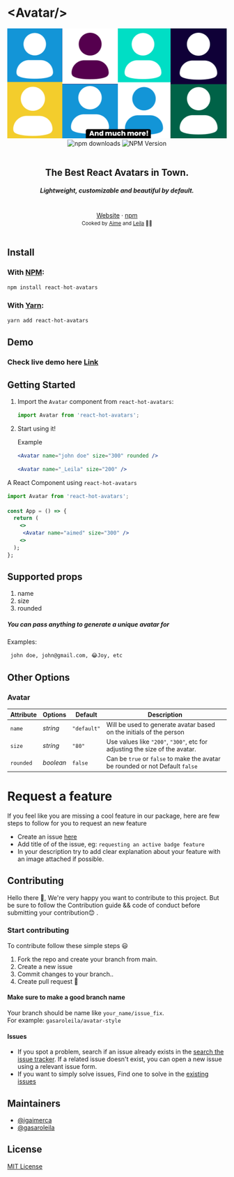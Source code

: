 <h1>&lt;Avatar/&gt;</h1>

<img alt="react-hot-avatars - Try it out" src="https://github.com/igaimerca/react-hot-avatars/raw/main/assets/banner.png"/>

<div align="center">
    <img src="https://img.shields.io/npm/dm/react-hot-avatars.svg" alt="npm downloads" />
    <img src="https://img.shields.io/npm/v/react-hot-avatars.svg" alt="NPM Version" />
</a>
</div>
<br />
<div align="center"><h2>The Best React Avatars in Town.</h2></div>
<h5 align="center"> Lightweight, customizable and beautiful by default.</h4>
<br />
<div align="center">
<a href="https://react-hot-avatars.vercel.app">Website</a> 
<span> · </span>
<a href="https://www.npmjs.com/package/react-hot-avatars">npm</a> 
</div>

<div align="center">
  <small>Cooked by <a href="https://twitter.com/aimeigirimpuhwe">Aime</a> and  <a href="https://twitter.com/gasaroLeila/">Leila</a> 👨‍🍳</small>
</div>

<br />

## Install

### With [NPM](https://www.npmjs.com/):

```js
npm install react-hot-avatars
```

### With [Yarn](https://yarnpkg.com/):

```sh
yarn add react-hot-avatars
```
## Demo

### Check live demo here [Link](https://react-hot-avatars.vercel.app)


## Getting Started

1. Import the <code>Avatar</code> component from <code>react-hot-avatars</code>:

   ```js
   import Avatar from 'react-hot-avatars';
   ```

2. Start using it!

   Example

   ```jsx
   <Avatar name="john doe" size="300" rounded />
   ```

   ```jsx
   <Avatar name="_Leila" size="200" />
   ```

A React Component using `react-hot-avatars`

```jsx
import Avatar from 'react-hot-avatars';

const App = () => {
  return (
    <>
     <Avatar name="aimed" size="300" />
    <>
  );
};
```

## Supported props

1. name
2. size
3. rounded

##### You can pass anything to generate a unique avatar for

Examples:

```sh
 john doe, john@gmail.com, 😂Joy, etc
```

## Other Options

### Avatar

| Attribute | Options   | Default     | Description                                                                   |
| --------- | --------- | ----------- | ----------------------------------------------------------------------------- |
| `name`    | _string_  | `"default"` | Will be used to generate avatar based on the initials of the person           |
| `size`    | _string_  | `"80"`      | Use values like `"200"`, `"300"`, etc for adjusting the size of the avatar.   |
| `rounded` | _boolean_ | `false`     | Can be `true` or `false` to make the avatar be rounded or not Default `false` |

# Request a feature

If you feel like you are missing a cool feature in our package,
here are few steps to follow for you to request an new feature

- Create an issue [here](https://github.com/igaimerca/react-hot-avatars/issues/new)
- Add title of of the issue, eg: `requesting an active badge feature`
- In your description try to add clear explanation about your feature with an image attached if possible.

## Contributing

Hello there :wave:, We're very happy you want to contribute to this project. But be sure to follow the Contribution guide && code of conduct before submitting your contribution:blush: .

### Start contributing

To contribute follow these simple steps :smiley:

1. Fork the repo and create your branch from main.
2. Create a new issue
3. Commit changes to your branch..
4. Create pull request :tada:

#### Make sure to make a good branch name

Your branch should be name like `your_name/issue_fix`. <br /> 
For example: `gasaroleila/avatar-style`

#### Issues

- If you spot a problem, search if an issue already exists in the [search the issue tracker](https://github.com/igaimerca/react-hot-avatars/issues). If a related issue doesn't exist, you can open a new issue using a relevant issue form.
- If you want to simply solve issues, Find one to solve in the [existing issues](https://github.com/igaimerca/react-hot-avatars/issues)

## Maintainers

- [@igaimerca](https://github.com/igaimerca)
- [@gasaroleila](https://github.com/gasaroleila)

## License

[MIT License](http://opensource.org/licenses/MIT)
